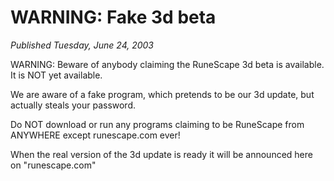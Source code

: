 # WARNING: Fake 3d beta
*Published Tuesday, June 24, 2003*

WARNING: Beware of anybody claiming the RuneScape 3d beta is available. It is NOT yet available.

We are aware of a fake program, which pretends to be our 3d update, but actually steals your password.

Do NOT download or run any programs claiming to be RuneScape from ANYWHERE except runescape.com ever!

When the real version of the 3d update is ready it will be announced here on "runescape.com"
